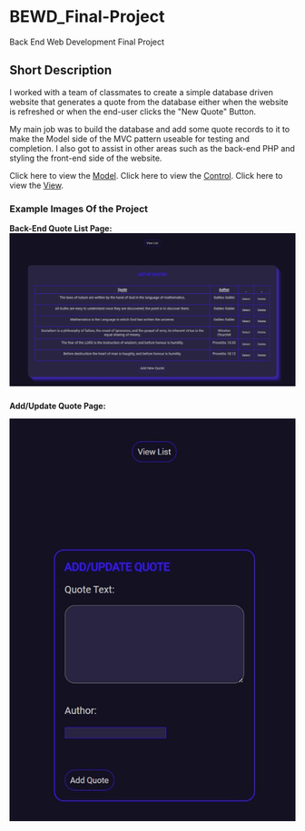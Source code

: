 # BEWD_Final-Project
Back End Web Development Final Project

## Short Description
I worked with a team of classmates to create a simple database driven website that generates a quote from the database either when the website is refreshed or when the end-user clicks the "New Quote" Button.

My main job was to build the database and add some quote records to it to make the Model side of the MVC pattern useable for testing and completion.
I also got to assist in other areas such as the back-end PHP and styling the front-end side of the website.

Click here to view the [Model](https://github.com/Ethan-Amsden/BEWD_Final-Project/tree/main/Famous_quotes/model).
Click here to view the [Control](https://github.com/Ethan-Amsden/BEWD_Final-Project/blob/main/Famous_quotes/index.php).
Click here to view the [View](https://github.com/Ethan-Amsden/BEWD_Final-Project/tree/main/Famous_quotes/view).

### Example Images Of the Project

**Back-End Quote List Page:**
![Quote List](BEWD-Images/BEWD_Quote-list.JPG) 
### 
**Add/Update Quote Page:**

![Quote List](BEWD-Images/Quote_Add-Update-Form.JPG)
